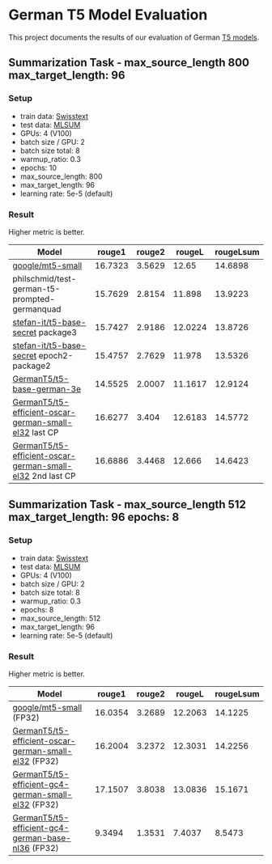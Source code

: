 # German T5 Model Evaluation
This project documents the results of our evaluation of German [T5 models](https://arxiv.org/pdf/1910.10683.pdf).

## Summarization Task - max_source_length 800 max_target_length: 96

### Setup
- train data: [Swisstext](https://www.swisstext.org/2019/shared-task/german-text-summarization-challenge.html)
- test data: [MLSUM](https://huggingface.co/datasets/mlsum)
- GPUs: 4 (V100)
- batch size / GPU: 2
- batch size total: 8
- warmup_ratio: 0.3
- epochs: 10
- max_source_length: 800
- max_target_length: 96
- learning rate: 5e-5 (default)

### Result
Higher metric is better.

| Model                                                                           | rouge1 | rouge2 | rougeL | rougeLsum
|---------------------------------------------------------------------------------|--------|--------|--------|----------
| [google/mt5-small](https://huggingface.co/google/mt5-small) | 16.7323    | 3.5629    | 12.65    | 14.6898
| philschmid/test-german-t5-prompted-germanquad | 15.7629    | 2.8154    | 11.898    | 13.9223
| [stefan-it/t5-base-secret](https://huggingface.co/stefan-it/t5-base-secret) package3 | 15.7427    | 2.9186    | 12.0224    | 13.8726
| [stefan-it/t5-base-secret](https://huggingface.co/stefan-it/t5-base-secret) epoch2-package2 | 15.4757    | 2.7629    | 11.978    | 13.5326
| [GermanT5/t5-base-german-3e](https://huggingface.co/GermanT5/t5-base-german-3e) | 14.5525    | 2.0007    | 11.1617    | 12.9124
| [GermanT5/t5-efficient-oscar-german-small-el32](https://huggingface.co/GermanT5/t5-efficient-oscar-german-small-el32) last CP | 16.6277 | 3.404 | 12.6183 | 14.5772
| [GermanT5/t5-efficient-oscar-german-small-el32](https://huggingface.co/GermanT5/t5-efficient-oscar-german-small-el32) 2nd last CP | 16.6886 | 3.4468 | 12.666 | 14.6423

## Summarization Task - max_source_length 512 max_target_length: 96 epochs: 8

### Setup
- train data: [Swisstext](https://www.swisstext.org/2019/shared-task/german-text-summarization-challenge.html)
- test data: [MLSUM](https://huggingface.co/datasets/mlsum)
- GPUs: 4 (V100)
- batch size / GPU: 2
- batch size total: 8
- warmup_ratio: 0.3
- epochs: 8
- max_source_length: 512
- max_target_length: 96
- learning rate: 5e-5 (default)

### Result
Higher metric is better.

| Model                                                                           | rouge1 | rouge2 | rougeL | rougeLsum
|---------------------------------------------------------------------------------|--------|--------|--------|----------
| [google/mt5-small](https://huggingface.co/google/mt5-small) (FP32) | 16.0354 | 3.2689 | 12.2063 | 14.1225
| [GermanT5/t5-efficient-oscar-german-small-el32](https://huggingface.co/GermanT5/t5-efficient-oscar-german-small-el32) (FP32) | 16.2004 | 3.2372 | 12.3031 | 14.2256
| [GermanT5/t5-efficient-gc4-german-small-el32](https://huggingface.co/GermanT5/t5-efficient-gc4-german-small-el32) (FP32) | 17.1507 | 3.8038 | 13.0836 | 15.1671
| [GermanT5/t5-efficient-gc4-german-base-nl36](https://huggingface.co/GermanT5/t5-efficient-gc4-german-base-nl36) (FP32) | 9.3494 | 1.3531 | 7.4037 | 8.5473
